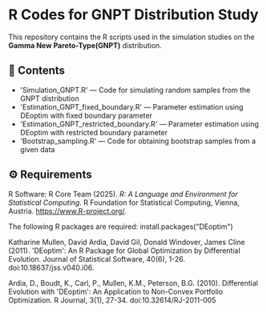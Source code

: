# R Codes for GNPT Distribution Study

This repository contains the R scripts used in the simulation studies on the **Gamma New Pareto-Type(GNPT)** distribution.

## 📂 Contents

- 'Simulation_GNPT.R' — Code for simulating random samples from the GNPT distribution  
- 'Estimation_GNPT_fixed_boundary.R' — Parameter estimation using DEoptim with fixed boundary parameter
- 'Estimation_GNPT_restricted_boundary.R' — Parameter estimation using DEoptim with restricted boundary parameter
- 'Bootstrap_sampling.R' — Code for obtaining bootstrap samples from a given data

## ⚙️ Requirements

R Software: 
R Core Team (2025). _R: A Language and Environment for Statistical
  Computing_. R Foundation for Statistical Computing, Vienna, Austria.
  <https://www.R-project.org/>.


The following R packages are required:
install.packages("DEoptim")

Katharine Mullen, David Ardia, David Gil, Donald Windover, James
  Cline (2011). 'DEoptim': An R Package for Global Optimization by
  Differential Evolution. Journal of Statistical Software, 40(6), 1-26.
  doi:10.18637/jss.v040.i06.

  Ardia, D., Boudt, K., Carl, P., Mullen, K.M., Peterson, B.G. (2010).
  Differential Evolution with 'DEoptim': An Application to Non-Convex
  Portfolio Optimization. R Journal, 3(1), 27-34.
  doi:10.32614/RJ-2011-005
